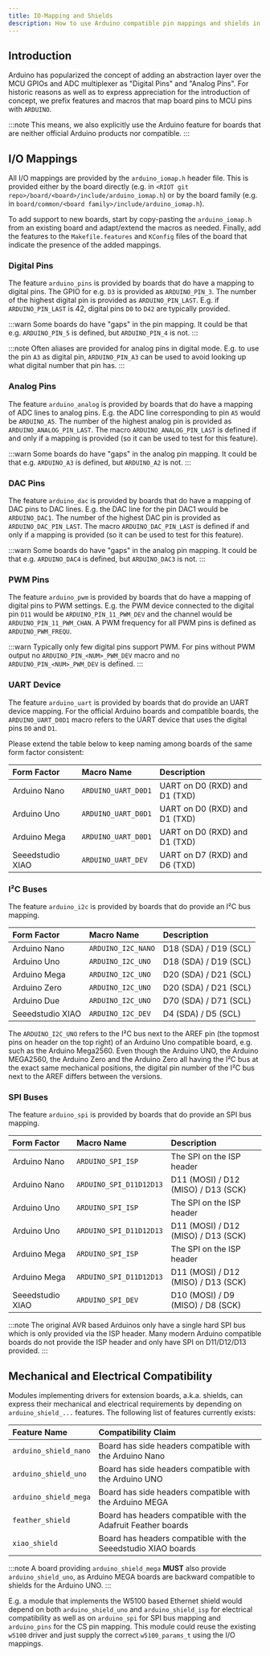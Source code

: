 ```yaml
---
title: IO-Mapping and Shields
description: How to use Arduino compatible pin mappings and shields in RIOT-OS
---
```


## Introduction

Arduino has popularized the concept of adding an abstraction layer over the
MCU GPIOs and ADC multiplexer as "Digital Pins" and "Analog Pins". For historic
reasons as well as to express appreciation for the introduction of concept, we
prefix features and macros that map board pins to MCU pins with `ARDUINO`.

:::note
This means, we also explicitly use the Arduino feature for boards that
are neither official Arduino products nor compatible.
:::

## I/O Mappings

All I/O mappings are provided by the `arduino_iomap.h` header file. This is
provided either by the board directly (e.g. in
`<RIOT git repo>/board/<board>/include/arduino_iomap.h`) or by the board
family (e.g. in `board/common/<board family>/include/arduino_iomap.h`).

To add support to new boards, start by copy-pasting the `arduino_iomap.h` from
an existing board and adapt/extend the macros as needed. Finally, add the
features to the `Makefile.features` and `KConfig` files of the board that
indicate the presence of the added mappings.

### Digital Pins

The feature `arduino_pins` is provided by boards that do have a mapping to
digital pins. The GPIO for e.g. `D3` is provided as `ARDUINO_PIN_3`. The
number of the highest digital pin is provided as `ARDUINO_PIN_LAST`. E.g. if
`ARDUINO_PIN_LAST` is 42, digital pins `D0` to `D42` are typically provided.

:::warn
Some boards do have "gaps" in the pin mapping. It could be that
e.g. `ARDUINO_PIN_5` is defined, but `ARDUINO_PIN_4` is not.
:::

:::note
Often aliases are provided for analog pins in digital mode. E.g.
to use the pin `A3` as digital pin, `ARDUINO_PIN_A3` can be used
to avoid looking up what digital number that pin has.
:::

### Analog Pins

The feature `arduino_analog` is provided by boards that do have a mapping of
ADC lines to analog pins. E.g. the ADC line corresponding to pin `A5` would
be `ARDUINO_A5`. The number of the highest analog pin is provided as
`ARDUINO_ANALOG_PIN_LAST`. The macro `ARDUINO_ANALOG_PIN_LAST` is defined if
and only if a mapping is provided (so it can be used to test for this feature).

:::warn
Some boards do have "gaps" in the analog pin mapping. It could be
that e.g. `ARDUINO_A3` is defined, but `ARDUINO_A2` is not.
:::

### DAC Pins

The feature `arduino_dac` is provided by boards that do have a mapping of
DAC pins to DAC lines. E.g. the DAC line for the pin DAC1 would be
`ARDUINO_DAC1`. The number of the highest DAC pin is provided as
`ARDUINO_DAC_PIN_LAST`. The macro `ARDUINO_DAC_PIN_LAST` is defined if
and only if a mapping is provided (so it can be used to test for this feature).

:::warn
Some boards do have "gaps" in the analog pin mapping. It could be
that e.g. `ARDUINO_DAC4` is defined, but `ARDUINO_DAC3` is not.
:::

### PWM Pins

The feature `arduino_pwm` is provided by boards that do have a mapping of
digital pins to PWM settings. E.g. the PWM device connected to the digital pin
`D11` would be `ARDUINO_PIN_11_PWM_DEV` and the channel would be
`ARDUINO_PIN_11_PWM_CHAN`. A PWM frequency for all PWM pins is defined as
`ARDUINO_PWM_FREQU`.

:::warn
Typically only few digital pins support PWM. For pins without PWM
output no `ARDUINO_PIN_<NUM>_PWM_DEV` macro and no
`ARDUINO_PIN_<NUM>_PWM_DEV` is defined.
:::

### UART Device

The feature `arduino_uart` is provided by boards that do provide an UART device
mapping. For the official Arduino boards and compatible boards, the
`ARDUINO_UART_D0D1` macro refers to the UART device that uses the digital pins
`D0` and `D1`.

Please extend the table below to keep naming among boards of the same form
factor consistent:

| Form Factor      | Macro Name            | Description                       |
|:---------------- |:--------------------- |:--------------------------------- |
| Arduino Nano     | `ARDUINO_UART_D0D1`   | UART on D0 (RXD) and D1 (TXD)     |
| Arduino Uno      | `ARDUINO_UART_D0D1`   | UART on D0 (RXD) and D1 (TXD)     |
| Arduino Mega     | `ARDUINO_UART_D0D1`   | UART on D0 (RXD) and D1 (TXD)     |
| Seeedstudio XIAO | `ARDUINO_UART_DEV`    | UART on D7 (RXD) and D6 (TXD)     |

### I²C Buses

The feature `arduino_i2c` is provided by boards that do provide an I²C bus
mapping.

| Form Factor      | Macro Name            | Description                       |
|:---------------- |:--------------------- |:--------------------------------- |
| Arduino Nano     | `ARDUINO_I2C_NANO`    | D18 (SDA) / D19 (SCL)             |
| Arduino Uno      | `ARDUINO_I2C_UNO`     | D18 (SDA) / D19 (SCL)             |
| Arduino Mega     | `ARDUINO_I2C_UNO`     | D20 (SDA) / D21 (SCL)             |
| Arduino Zero     | `ARDUINO_I2C_UNO`     | D20 (SDA) / D21 (SCL)             |
| Arduino Due      | `ARDUINO_I2C_UNO`     | D70 (SDA) / D71 (SCL)             |
| Seeedstudio XIAO | `ARDUINO_I2C_DEV`     | D4 (SDA) / D5 (SCL)               |

The `ARDUINO_I2C_UNO` refers to the I²C bus next to the AREF pin (the topmost
pins on header on the top right) of an Arduino Uno compatible board, e.g.
such as the Arduino Mega2560. Even though the Arduino UNO, the Arduino MEGA2560,
the Arduino Zero and the Arduino Zero all having the I²C bus at the exact same
mechanical positions, the digital pin number of the I²C bus next to the AREF
differs between the versions.

### SPI Buses

The feature `arduino_spi` is provided by boards that do provide an SPI bus
mapping.

| Form Factor      | Macro Name                | Description                           |
|:---------------- |:------------------------- |:------------------------------------- |
| Arduino Nano     | `ARDUINO_SPI_ISP`         | The SPI on the ISP header             |
| Arduino Nano     | `ARDUINO_SPI_D11D12D13`   | D11 (MOSI) / D12 (MISO) / D13 (SCK)   |
| Arduino Uno      | `ARDUINO_SPI_ISP`         | The SPI on the ISP header             |
| Arduino Uno      | `ARDUINO_SPI_D11D12D13`   | D11 (MOSI) / D12 (MISO) / D13 (SCK)   |
| Arduino Mega     | `ARDUINO_SPI_ISP`         | The SPI on the ISP header             |
| Arduino Mega     | `ARDUINO_SPI_D11D12D13`   | D11 (MOSI) / D12 (MISO) / D13 (SCK)   |
| Seeedstudio XIAO | `ARDUINO_SPI_DEV`         | D10 (MOSI) / D9 (MISO) / D8 (SCK)     |

:::note
The original AVR based Arduinos only have a single hard SPI bus which
is only provided via the ISP header. Many modern Arduino compatible
boards do not provide the ISP header and only have SPI on D11/D12/D13
provided.
:::

## Mechanical and Electrical Compatibility

Modules implementing drivers for extension boards, a.k.a. shields, can express
their mechanical and electrical requirements by depending on `arduino_shield_...`
features. The following list of features currently exists:

| Feature Name          | Compatibility Claim                                           |
|:--------------------- |:------------------------------------------------------------- |
| `arduino_shield_nano` | Board has side headers compatible with the Arduino Nano       |
| `arduino_shield_uno`  | Board has side headers compatible with the Arduino UNO        |
| `arduino_shield_mega` | Board has side headers compatible with the Arduino MEGA       |
| `feather_shield`      | Board has headers compatible with the Adafruit Feather boards |
| `xiao_shield`         | Board has headers compatible with the Seeedstudio XIAO boards |

:::note
A board providing `arduino_shield_mega` **MUST** also provide
`arduino_shield_uno`, as Arduino MEGA boards are backward compatible to
shields for the Arduino UNO.
:::

E.g. a module that implements the W5100 based Ethernet shield would depend on
both `arduino_shield_uno` and `arduino_shield_isp` for electrical compatibility
as well as on `arduino_spi` for SPI bus mapping and `arduino_pins` for the CS
pin mapping. This module could reuse the existing `w5100` driver and just
supply the correct `w5100_params_t` using the I/O mappings.
